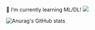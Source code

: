 🌱 I’m currently learning ML/DL!
<img src="https://img.shields.io/badge/Python-blue?style=flat-square&logo=Python&logoColor=white" />


![Anurag's GitHub stats](https://github-readme-stats.vercel.app/api?username=heejun32&show_icons=true&theme=dark)






<!--
**heejun32/heejun32** is a ✨ _special_ ✨ repository because its `README.md` (this file) appears on your GitHub profile.
Here are some ideas to get you started:
- 🔭 I’m currently working on ...
- 🌱 I’m currently learning ...
- 👯 I’m looking to collaborate on ...
- 🤔 I’m looking for help with ...
- 💬 Ask me about ...
- 📫 How to reach me: ...
- 😄 Pronouns: ...
- ⚡ Fun fact: ...
-->
